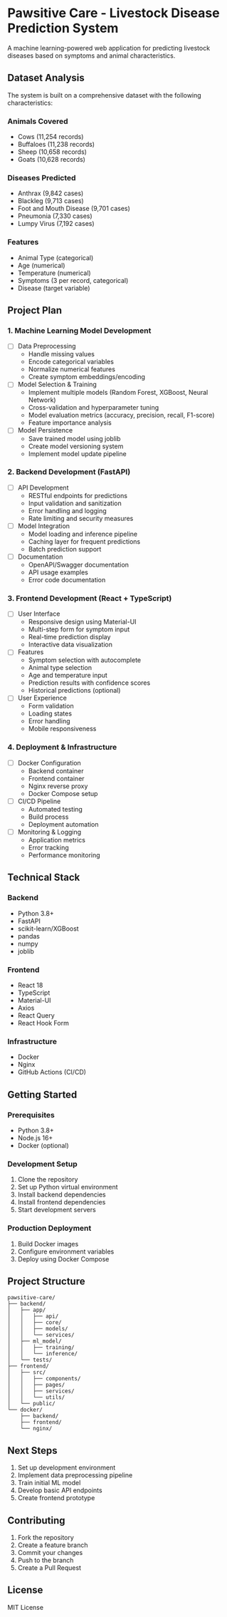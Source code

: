 # Pawsitive Care - Livestock Disease Prediction System

A machine learning-powered web application for predicting livestock diseases based on symptoms and animal characteristics.

## Dataset Analysis

The system is built on a comprehensive dataset with the following characteristics:

### Animals Covered
- Cows (11,254 records)
- Buffaloes (11,238 records)
- Sheep (10,658 records)
- Goats (10,628 records)

### Diseases Predicted
- Anthrax (9,842 cases)
- Blackleg (9,713 cases)
- Foot and Mouth Disease (9,701 cases)
- Pneumonia (7,330 cases)
- Lumpy Virus (7,192 cases)

### Features
- Animal Type (categorical)
- Age (numerical)
- Temperature (numerical)
- Symptoms (3 per record, categorical)
- Disease (target variable)

## Project Plan

### 1. Machine Learning Model Development
- [ ] Data Preprocessing
  - Handle missing values
  - Encode categorical variables
  - Normalize numerical features
  - Create symptom embeddings/encoding
- [ ] Model Selection & Training
  - Implement multiple models (Random Forest, XGBoost, Neural Network)
  - Cross-validation and hyperparameter tuning
  - Model evaluation metrics (accuracy, precision, recall, F1-score)
  - Feature importance analysis
- [ ] Model Persistence
  - Save trained model using joblib
  - Create model versioning system
  - Implement model update pipeline

### 2. Backend Development (FastAPI)
- [ ] API Development
  - RESTful endpoints for predictions
  - Input validation and sanitization
  - Error handling and logging
  - Rate limiting and security measures
- [ ] Model Integration
  - Model loading and inference pipeline
  - Caching layer for frequent predictions
  - Batch prediction support
- [ ] Documentation
  - OpenAPI/Swagger documentation
  - API usage examples
  - Error code documentation

### 3. Frontend Development (React + TypeScript)
- [ ] User Interface
  - Responsive design using Material-UI
  - Multi-step form for symptom input
  - Real-time prediction display
  - Interactive data visualization
- [ ] Features
  - Symptom selection with autocomplete
  - Animal type selection
  - Age and temperature input
  - Prediction results with confidence scores
  - Historical predictions (optional)
- [ ] User Experience
  - Form validation
  - Loading states
  - Error handling
  - Mobile responsiveness

### 4. Deployment & Infrastructure
- [ ] Docker Configuration
  - Backend container
  - Frontend container
  - Nginx reverse proxy
  - Docker Compose setup
- [ ] CI/CD Pipeline
  - Automated testing
  - Build process
  - Deployment automation
- [ ] Monitoring & Logging
  - Application metrics
  - Error tracking
  - Performance monitoring

## Technical Stack

### Backend
- Python 3.8+
- FastAPI
- scikit-learn/XGBoost
- pandas
- numpy
- joblib

### Frontend
- React 18
- TypeScript
- Material-UI
- Axios
- React Query
- React Hook Form

### Infrastructure
- Docker
- Nginx
- GitHub Actions (CI/CD)

## Getting Started

### Prerequisites
- Python 3.8+
- Node.js 16+
- Docker (optional)

### Development Setup
1. Clone the repository
2. Set up Python virtual environment
3. Install backend dependencies
4. Install frontend dependencies
5. Start development servers

### Production Deployment
1. Build Docker images
2. Configure environment variables
3. Deploy using Docker Compose

## Project Structure
```
pawsitive-care/
├── backend/
│   ├── app/
│   │   ├── api/
│   │   ├── core/
│   │   ├── models/
│   │   └── services/
│   ├── ml_model/
│   │   ├── training/
│   │   └── inference/
│   └── tests/
├── frontend/
│   ├── src/
│   │   ├── components/
│   │   ├── pages/
│   │   ├── services/
│   │   └── utils/
│   └── public/
└── docker/
    ├── backend/
    ├── frontend/
    └── nginx/
```

## Next Steps
1. Set up development environment
2. Implement data preprocessing pipeline
3. Train initial ML model
4. Develop basic API endpoints
5. Create frontend prototype

## Contributing
1. Fork the repository
2. Create a feature branch
3. Commit your changes
4. Push to the branch
5. Create a Pull Request

## License
MIT License 